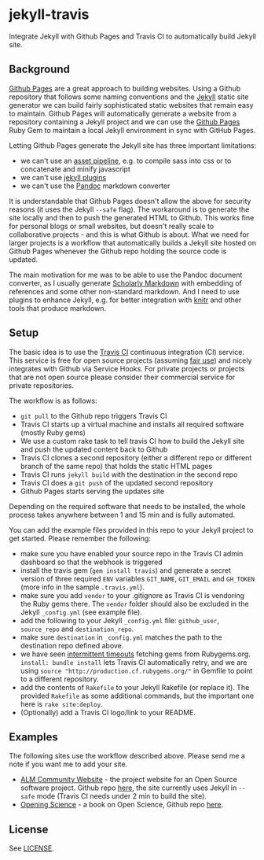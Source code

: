 jekyll-travis
=============

Integrate Jekyll with Github Pages and Travis CI to automatically build Jekyll site.

## Background

[Github Pages](http://pages.github.com/) are a great approach to building websites. Using a Github repository that follows some naming conventions and the [Jekyll](http://jekyllrb.com/) static site generator we can build fairly sophisticated static websites that remain easy to maintain. Github Pages will automatically generate a website from a repository containing a Jekyll project and we can use the [Github Pages](https://github.com/github/pages-gem) Ruby Gem to maintain a local Jekyll environment in sync with GitHub Pages.

Letting Github Pages generate the Jekyll site has three important limitations:

* we can't use an [asset pipeline](http://guides.rubyonrails.org/asset_pipeline.html), e.g. to compile sass into css or to concatenate and minify javascript
* we can't use [jekyll plugins](http://jekyllrb.com/docs/plugins/)
* we can't use the [Pandoc](http://johnmacfarlane.net/pandoc/) markdown converter

It is understandable that Github Pages doesn't allow the above for security reasons (it uses the Jekyll `--safe` flag). The workaround is to generate the site locally and then to push the generated HTML to Github. This works fine for personal blogs or small websites, but doesn't really scale to collaborative projects - and this is what Github is about. What we need for larger projects is a workflow that automatically builds a Jekyll site hosted on Github Pages whenever the Github repo holding the source code is updated.

The main motivation for me was to be able to use the Pandoc document converter, as I usually generate [Scholarly Markdown](http://blog.martinfenner.org/2013/06/17/what-is-scholarly-markdown/) with embedding of references and some other non-standard markdown. And I need to use plugins to enhance Jekyll, e.g. for better integration with [knitr](http://yihui.name/knitr/) and other tools that produce markdown.

## Setup

The basic idea is to use the [Travis CI](http://docs.travis-ci.com/user/getting-started/) continuous integration (CI) service. This service is free for open source projects (assuming [fair use](http://travis-ci.com/plans)) and nicely integrates with Github via Service Hooks. For private projects or projects that are not open source please consider their commercial service for private repositories.

The workflow is as follows:

* `git pull` to the Github repo triggers Travis CI
* Travis CI starts up a virtual machine and installs all required software (mostly Ruby gems)
* We use a custom rake task to tell travis CI how to build the Jekyll site and push the updated content back to Github
* Travis CI clones a second repository (either a different repo or different branch of the same repo) that holds the static HTML pages
* Travis CI runs `jekyll build` with the destination in the second repo
* Travis CI does a `git push` of the updated second repository
* Github Pages starts serving the updates site

Depending on the required software that needs to be installed, the whole process takes anywhere between 1 and 15 min and is fully automated.

You can add the example files provided in this repo to your Jekyll project to get started. Please remember the following:

* make sure you have enabled your source repo in the Travis CI admin dashboard so that the webhook is triggered
* install the travis gem (`gem install travis`) and generate a secret version of three required `ENV` variables `GIT_NAME`, `GIT_EMAIL` and `GH_TOKEN` (more info in the sample `.travis.yml`).
* make sure you add `vendor` to your .gitignore as Travis CI is vendoring the Ruby gems there. The `vendor` folder should also be excluded in the Jekyll `_config.yml` (see example file).
* add the following to your Jekyll `_config.yml` file: `github_user`, `source_repo` and `destination_repo`.
* make sure `destination` in `_config.yml` matches the path to the destination repo defined above.
* we have seen [intermittent timeouts](http://blog.travis-ci.com/2013-05-20-network-timeouts-build-retries/) fetching gems from Rubygems.org. `install: bundle install` lets Travis CI automatically retry, and we are using `source "http://production.cf.rubygems.org/"` in Gemfile to point to a different repository.
* add the contents of `Rakefile` to your Jekyll Rakefile (or replace it). The provided `Rakefile` as some additional commands, but the important one here is `rake site:deploy`.
* (Optionally) add a Travis CI logo/link to your README.

## Examples

The following sites use the workflow described above. Please send me a note if you want me to add your site.

* [ALM Community Website](http://articlemetrics.github.io/) - the project website for an Open Source software project. Github repo [here](https://github.com/articlemetrics/gh-pages), the site currently uses Jekyll in `--safe` mode (Travis CI needs under 2 min to build the site).
* [Opening Science](http://book.openingscience.org/) - a book on Open Science, Github repo [here](https://github.com/openingscience/book).

## License

See [LICENSE](LICENSE).
